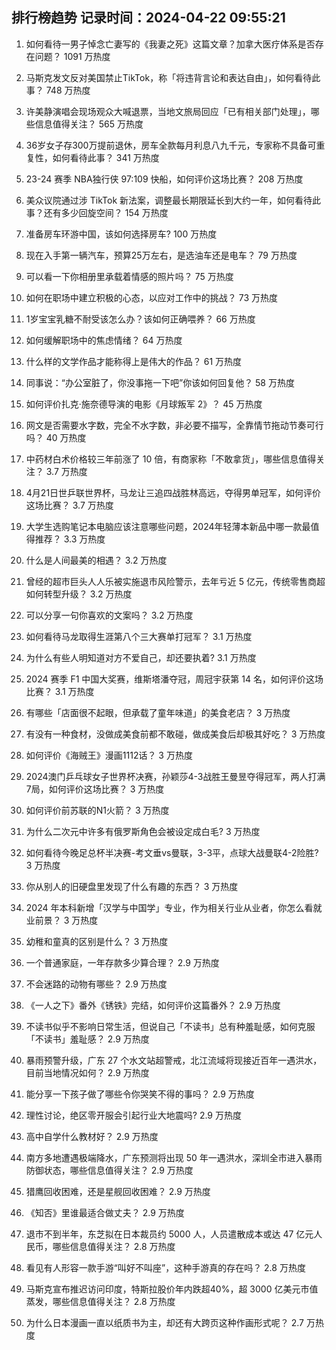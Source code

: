 
## 排行榜趋势 记录时间：2024-04-22 09:55:21
  
  1. 如何看待一男子悼念亡妻写的《我妻之死》这篇文章？加拿大医疗体系是否存在问题？ 1091 万热度
    
  2. 马斯克发文反对美国禁止TikTok，称「将违背言论和表达自由」，如何看待此事？ 748 万热度
    
  3. 许美静演唱会现场观众大喊退票，当地文旅局回应「已有相关部门处理」，哪些信息值得关注？ 565 万热度
    
  4. 36岁女子存300万提前退休，房车全款每月利息八九千元，专家称不具备可重复性，如何看待此事？ 341 万热度
    
  5. 23-24 赛季 NBA独行侠 97:109 快船，如何评价这场比赛？ 208 万热度
    
  6. 美众议院通过涉 TikTok 新法案，调整最长期限延长到大约一年，如何看待此事？还有多少回旋空间？ 154 万热度
    
  7. 准备房车环游中国，该如何选择房车? 100 万热度
    
  8. 现在入手第一辆汽车，预算25万左右，是选油车还是电车？ 79 万热度
    
  9. 可以看一下你相册里承载着情感的照片吗？ 75 万热度
    
  10. 如何在职场中建立积极的心态，以应对工作中的挑战？ 73 万热度
    
  11. 1岁宝宝乳糖不耐受该怎么办？该如何正确喂养？ 66 万热度
    
  12. 如何缓解职场中的焦虑情绪？ 64 万热度
    
  13. 什么样的文学作品才能称得上是伟大的作品？ 61 万热度
    
  14. 同事说：“办公室脏了，你没事拖一下吧”你该如何回复他？ 58 万热度
    
  15. 如何评价扎克·施奈德导演的电影《月球叛军 2》？ 45 万热度
    
  16. 网文是否需要水字数，完全不水字数，非必要不描写，全靠情节拖动节奏可行吗？ 40 万热度
    
  17. 中药材白术价格较三年前涨了 10 倍，有商家称「不敢拿货」，哪些信息值得关注？ 3.7 万热度
    
  18. 4月21日世乒联世界杯，马龙让三追四战胜林高远，夺得男单冠军，如何评价这场比赛？ 3.7 万热度
    
  19. 大学生选购笔记本电脑应该注意哪些问题，2024年轻薄本新品中哪一款最值得推荐？ 3.3 万热度
    
  20. 什么是人间最美的相遇？ 3.2 万热度
    
  21. 曾经的超市巨头人人乐被实施退市风险警示，去年亏近 5 亿元，传统零售商超如何转型升级？ 3.2 万热度
    
  22. 可以分享一句你喜欢的文案吗？ 3.2 万热度
    
  23. 如何看待马龙取得生涯第八个三大赛单打冠军？ 3.1 万热度
    
  24. 为什么有些人明知道对方不爱自己，却还要执着? 3.1 万热度
    
  25. 2024 赛季 F1 中国大奖赛，维斯塔潘夺冠，周冠宇获第 14 名，如何评价这场比赛？ 3.1 万热度
    
  26. 有哪些「店面很不起眼，但承载了童年味道」的美食老店？ 3 万热度
    
  27. 有没有一种食材，没做成美食前都不敢碰，做成美食后却极其好吃？ 3 万热度
    
  28. 如何评价《海贼王》漫画1112话？ 3 万热度
    
  29. 2024澳门乒乓球女子世界杯决赛，孙颖莎4-3战胜王曼昱夺得冠军，两人打满7局，如何评价这场比赛？ 3 万热度
    
  30. 如何评价前苏联的N1火箭？ 3 万热度
    
  31. 为什么二次元中许多有俄罗斯角色会被设定成白毛? 3 万热度
    
  32. 如何看待今晚足总杯半决赛-考文垂vs曼联，3-3平，点球大战曼联4-2险胜? 3 万热度
    
  33. 你从别人的旧硬盘里发现了什么有趣的东西？ 3 万热度
    
  34. 2024 年本科新增「汉学与中国学」专业，作为相关行业从业者，你怎么看就业前景？ 3 万热度
    
  35. 幼稚和童真的区别是什么？ 3 万热度
    
  36. 一个普通家庭，一年存款多少算合理？ 2.9 万热度
    
  37. 不会迷路的动物有哪些？ 2.9 万热度
    
  38. 《一人之下》番外《锈铁》完结，如何评价这篇番外？ 2.9 万热度
    
  39. 不读书似乎不影响日常生活，但说自己「不读书」总有种羞耻感，如何克服「不读书」羞耻感？ 2.9 万热度
    
  40. 暴雨预警升级，广东 27 个水文站超警戒，北江流域将现接近百年一遇洪水，目前当地情况如何？ 2.9 万热度
    
  41. 能分享一下孩子做了哪些令你哭笑不得的事吗？ 2.9 万热度
    
  42. 理性讨论，绝区零开服会引起行业大地震吗? 2.9 万热度
    
  43. 高中自学什么教材好？ 2.9 万热度
    
  44. 南方多地遭遇极端降水，广东预测将出现 50 年一遇洪水，深圳全市进入暴雨防御状态，哪些信息值得关注？ 2.9 万热度
    
  45. 猎鹰回收困难，还是星舰回收困难？ 2.9 万热度
    
  46. 《知否》里谁最适合做丈夫？ 2.9 万热度
    
  47. 退市不到半年，东芝拟在日本裁员约 5000 人，人员遣散成本或达 47 亿元人民币，哪些信息值得关注？ 2.8 万热度
    
  48. 看见有人形容一款手游“叫好不叫座”，这种手游真的存在吗？ 2.8 万热度
    
  49. 马斯克宣布推迟访问印度，特斯拉股价年内跌超40%，超 3000 亿美元市值蒸发，哪些信息值得关注？ 2.8 万热度
    
  50. 为什么日本漫画一直以纸质书为主，却还有大跨页这种作画形式呢？ 2.7 万热度
    